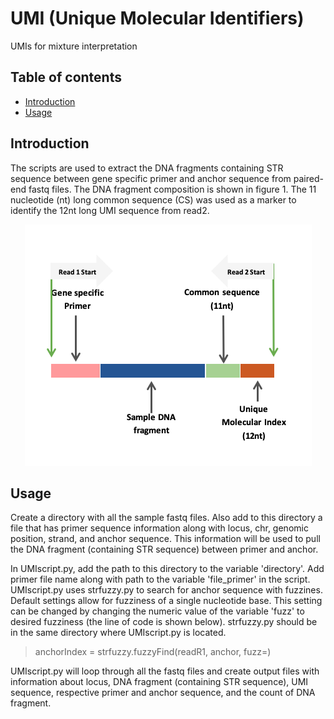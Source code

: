 <!-- PROJECT TITLE -->
# UMI (Unique Molecular Identifiers)
UMIs for mixture interpretation

<!-- TABLE OF CONTENTS -->
## Table of contents
* [Introduction](#introduction)
* [Usage](#usage)

<!-- Introduction -->
## Introduction
The scripts are used to extract the DNA fragments containing STR sequence between gene specific primer and anchor sequence from paired-end fastq files. The DNA fragment composition is shown in figure 1. The 11 nucleotide (nt) long common sequence (CS) was used as a marker to identify the 12nt long UMI sequence from read2.

<p align="center">
<img src="images/DNAfrag.png" alt="Image"

<!-- Usage -->
## Usage

Create a directory with all the sample fastq files.
Also add to this directory a file that has primer sequence information along with locus, chr, genomic position, strand, and anchor sequence. This information will be used to pull the DNA fragment (containing STR sequence) between primer and anchor.

In UMIscript.py, add the path to this directory to the variable 'directory'. Add primer file name along with path to the variable 'file_primer' in the script.
UMIscript.py uses strfuzzy.py to search for anchor sequence with fuzzines. Default settings allow for fuzziness of a single nucleotide base. This setting can be changed by changing the numeric value of the variable 'fuzz' to desired fuzziness (the line of code is shown below). strfuzzy.py should be in the same directory where UMIscript.py is located.  

> anchorIndex = strfuzzy.fuzzyFind(readR1, anchor, fuzz=<numeric value of desired fuzziness>)

UMIscript.py will loop through all the fastq files and create output files with information about locus, DNA fragment (containing STR sequence), UMI sequence, respective primer and anchor sequence, and the count of DNA fragment.
